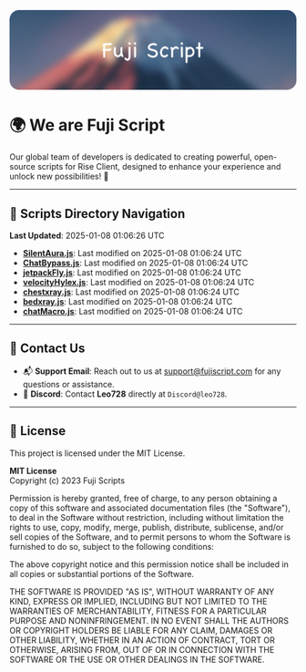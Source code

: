 ![Banner](.github/b.webp)

# 🌍 **We are Fuji Script**

Our global team of developers is dedicated to creating powerful, open-source scripts for Rise Client, designed to enhance your experience and unlock new possibilities! 🌟

---
<!-- SCRIPTS_NAVIGATION_START -->
## 📂 **Scripts Directory Navigation**

**Last Updated**: 2025-01-08 01:06:26 UTC

- **[SilentAura.js](scripts/SilentAura.js)**: Last modified on 2025-01-08 01:06:24 UTC
- **[ChatBypass.js](scripts/ChatBypass.js)**: Last modified on 2025-01-08 01:06:24 UTC
- **[jetpackFly.js](scripts/jetpackFly.js)**: Last modified on 2025-01-08 01:06:24 UTC
- **[velocityHylex.js](scripts/velocityHylex.js)**: Last modified on 2025-01-08 01:06:24 UTC
- **[chestxray.js](scripts/chestxray.js)**: Last modified on 2025-01-08 01:06:24 UTC
- **[bedxray.js](scripts/bedxray.js)**: Last modified on 2025-01-08 01:06:24 UTC
- **[chatMacro.js](scripts/chatMacro.js)**: Last modified on 2025-01-08 01:06:24 UTC

<!-- SCRIPTS_NAVIGATION_END -->

---

## 💬 **Contact Us**  
- 📬 **Support Email**: Reach out to us at [support@fujiscript.com](mailto:support@fujiscript.com) for any questions or assistance.  
- 💬 **Discord**: Contact **Leo728** directly at `Discord@leo728`.

---

## 📜 **License**

This project is licensed under the MIT License.  

**MIT License**  
Copyright (c) 2023 Fuji Scripts  

Permission is hereby granted, free of charge, to any person obtaining a copy of this software and associated documentation files (the "Software"), to deal in the Software without restriction, including without limitation the rights to use, copy, modify, merge, publish, distribute, sublicense, and/or sell copies of the Software, and to permit persons to whom the Software is furnished to do so, subject to the following conditions:  

The above copyright notice and this permission notice shall be included in all copies or substantial portions of the Software.  

THE SOFTWARE IS PROVIDED "AS IS", WITHOUT WARRANTY OF ANY KIND, EXPRESS OR IMPLIED, INCLUDING BUT NOT LIMITED TO THE WARRANTIES OF MERCHANTABILITY, FITNESS FOR A PARTICULAR PURPOSE AND NONINFRINGEMENT. IN NO EVENT SHALL THE AUTHORS OR COPYRIGHT HOLDERS BE LIABLE FOR ANY CLAIM, DAMAGES OR OTHER LIABILITY, WHETHER IN AN ACTION OF CONTRACT, TORT OR OTHERWISE, ARISING FROM, OUT OF OR IN CONNECTION WITH THE SOFTWARE OR THE USE OR OTHER DEALINGS IN THE SOFTWARE.  
